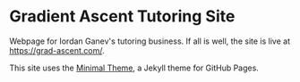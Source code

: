 # Gradient Ascent Tutoring Site

Webpage for Iordan Ganev's tutoring business. If all is well, the site is live at <https://grad-ascent.com/>.

This site uses the [Minimal Theme](https://github.com/pages-themes/minimal), a Jekyll theme for GitHub Pages. 
